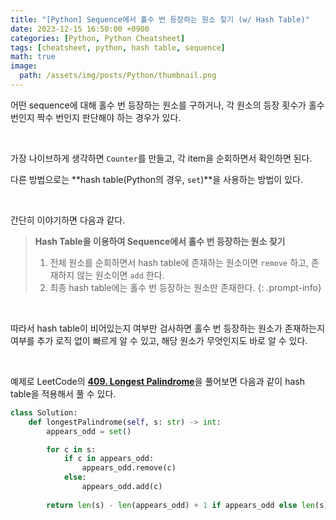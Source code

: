 ```yaml
---
title: "[Python] Sequence에서 홀수 번 등장하는 원소 찾기 (w/ Hash Table)"
date: 2023-12-15 16:50:00 +0900
categories: [Python, Python Cheatsheet]
tags: [cheatsheet, python, hash table, sequence]
math: true
image: 
  path: /assets/img/posts/Python/thumbnail.png
---
```


어떤 sequence에 대해 홀수 번 등장하는 원소를 구하거나, 각 원소의 등장 횟수가 홀수 번인지 짝수 번인지 판단해야 하는 경우가 있다.

<br>

가장 나이브하게 생각하면 `Counter`를 만들고, 각 item을 순회하면서 확인하면 된다.

다른 방법으로는 **hash table(Python의 경우, `set`)**을 사용하는 방법이 있다.

<br>

간단히 이야기하면 다음과 같다.

> **Hash Table을 이용하여 Sequence에서 홀수 번 등장하는 원소 찾기**
> 
> 1. 전체 원소를 순회하면서 hash table에 존재하는 원소이면 `remove` 하고, 존재하지 않는 원소이면 `add` 한다.
> 2. 최종 hash table에는 홀수 번 등장하는 원소만 존재한다.
{: .prompt-info}

<br>

따라서 hash table이 비어있는지 여부만 검사하면 홀수 번 등장하는 원소가 존재하는지 여부를 추가 로직 없이 빠르게 알 수 있고, 해당 원소가 무엇인지도 바로 알 수 있다.

<br>

예제로 LeetCode의 [**409. Longest Palindrome**](https://leetcode.com/problems/longest-palindrome/)을 풀어보면 다음과 같이 hash table을 적용해서 풀 수 있다.

```python
class Solution:
    def longestPalindrome(self, s: str) -> int:
        appears_odd = set()

        for c in s:
            if c in appears_odd:
                appears_odd.remove(c)
            else:
                appears_odd.add(c)
        
        return len(s) - len(appears_odd) + 1 if appears_odd else len(s)
```
